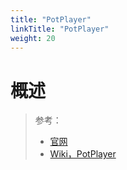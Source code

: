 ```yaml
---
title: "PotPlayer"
linkTitle: "PotPlayer"
weight: 20
---
```


# 概述

> 参考：
> 
> - [官网](https://potplayer.tv/)
> - [Wiki，PotPlayer](https://en.wikipedia.org/wiki/PotPlayer)


